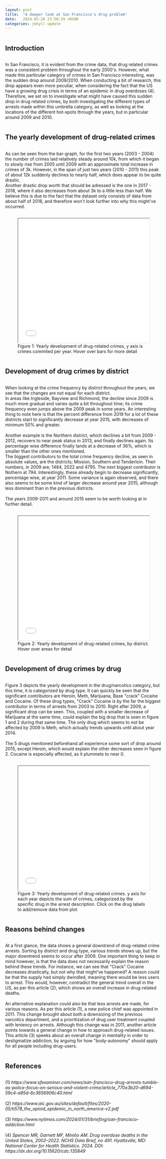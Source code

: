 ```yaml
---
layout: post
title:  "A deeper look at San Francisco's drug problem"
date:   2024-03-26 23:50:39 +0100
categories: jekyll update
---
```

<html>
<head>
    <style>
        .some-page-wrapper {
        }
        .row {
        display: flex;
        flex-direction: row;
        flex-wrap: wrap;
        width: 100%;
        }
        .column {
        display: flex;
        flex-direction: column;
        flex-basis: 100%;
        flex: 1;
        }
    </style>
</head>
<body>
<div class='some-page-wrapper'>
  <div class='row'>
    <div class='column'>
            <h2>Introduction</h2>
            <p>
                In San Francisco, it is evident from the crime data, that drug related crimes was a consistent problem throughout the early 2000's. However, what made this particular category of crimes in San Francisco interesting, was the sudden drop around 2009/2010. When conducting a bit of research, this drop appears even more peculiar, when considering the fact that the US have a growing drug crisis in terms of an epidemic in drug overdoses (4). 
                Therefore, we set on to investigate what might have caused this sudden drop in drug related crimes, by both investigating the different types of arrests made within this umbrella category, as well as looking at the locations of the different hot-spots through the years, but in particular around 2009 and 2010.
            </p>
            <h2>The yearly development of drug-related crimes</h2>
            <p>
                As can be seen from the bar-graph, for the first two years (2003 - 2004) the number of crimes laid relatively steady around 10k, from which it began to slowly rise from 2005 until 2009 with an approximate total increase in crimes of 3k. However, in the span of just two years (2010 - 2011) this peak of about 12k suddenly declines to nearly half, which does appear to be quite drastic. 
                <br>
                Another drastic drop worth that should be adressed is the one in 2017 - 2018, where it also decreases from about 3k to a little less than half. We believe this is due to the fact that the dataset only consists of data from about half of 2018, and therefore won't look further into why this might've occurred.
            </p>
            <figure>
                <iframe src="/intro-bar-chart.html" width="100%" height="400px"></iframe>
                <figcaption>Figure 1: Yearly development of drug-related crimes, y axis is crimes commited per year. Hover over bars for more detail  </figcaption>
            </figure>
            <h2>Development of drug crimes by district</h2>
            <p>
                When looking at the crime frequency by district throughout the years, we see that the changes are not equal for each district. <br>
                In areas like Ingleside, Bayview and Richmond, the decline since 2009 is much more gradual and varies quite a bit throughout time; its crime frequency even jumps above the 2009 peak in some years. An interesting thing to note here is that the percent difference from 2019 for a lot of these districts start to significantly decrease at year 2015, with decreases of minimum 50% and greater. 
                <br>
                <br>
                Another example is the Northern district, which declines a bit from 2009 - 2012, recovers to near peak status in 2013, and finally declines again. 
                Its percentage wise difference finally lands at a decrease of 36%, which is smaller than the other ones mentioned. <br>
                The biggest contributors to the total crime frequency decline, as seen in absolute values, are the districts; Mission, Southern and Tenderloin. Their numbers, in 2009 are; 1484, 2022 and 4795. The next biggest contributor is Nothern at 794.
                Interestingly, these already begin to decrease significantly, percentage wise, at year 2011. Some variance is again observed, and there also seems to be some kind of larger decrease around year 2015, although less dominant than in the previous districts. <br><br>
                The years 2009-2011 and around 2015 seem to be worth looking at in further detail.
            </p>
            <figure>
                <iframe src="/choropleth-map.html" width="100%" height="400px"></iframe>
                <figcaption>Figure 2: Yearly development of drug-related crimes, by district. Hover over areas for detail
                </figcaption>
            </figure>
      <h2>Development of drug crimes by drug</h2>
            <p>
                Figure 3 depicts the yearly development in the drug/narcotics category, but this time, it is categorized by drug type. It can quickly be seen that the significant contributors are Heroin, Meth, Marijuana, Base "crack" Cocaine and Cocaine. Of these drug types, "Crack" Cocaine is by the far the biggest contributor in terms of arrests from 2003 to 2010. Right after 2009, a significant drop can be seen. This, coupled with a smaller decrease of Marijuana at the same time, could explain the big drop that is seen in figure 1 and 2 during that same time.
                The only drug which seems to not be affected by 2009 is Meth, which actually trends upwards until about year 2014.<br> <br> 
                The 5 drugs mentioned beforehand all experience some sort of drop around 2015, except Heroin, which would explain the other decreases seen in figure 2. Cocaine is especially affected, as it plummets to near 0. 
            </p>
            <figure>
                <iframe src="/Bokeh_plot.html" width="100%" height="400px"></iframe>
                <figcaption>Figure 3: Yearly development of drug-related crimes. y axis for each year depicts the sum of crimes, categorized by the specific drug in the arrest description. Click on the drug labels to add/remove data from plot </figcaption>
            </figure>
            <h2>Reasons behind changes</h2>
            <p>
                At a first glance, the data shows a general downtrend of drug-related crime arrests. Sorting by district and drug type, various trends shows up, but the major downtrend seems to occur after 2009. One important thing to keep in mind however, is that the data does not necessarily explain the reason behind these trends. For instance, we can see that "Crack" Cocaine decreases drastically, but not why that might've happened? A reason could be that the supply had simply dwindled, meaning there would be less users to arrest. This would, however, contradict the general trend overall in the US, as per this article (2), which shows an overall increase in drug-related deaths. <br><br>
                An alternative explanation could also be that less arrests are made, for various reasons. As per this article (1), a new police chief was appointed in 2011. This change brought about both a downsizing of the previous narcotics department, and a prioritization of drug user treatment coupled with leniency on arrests. Although this change was in 2011, another article points towards a general change in how to approach drug-related issues. This article (3) speeks about an overall change in mentality in order to destigmatize addiction, by arguing for how "body-autonomy" should apply for all people including drug-users. 
            </p>
    </div>
  </div>
  <div class='row'>
    <div class='column'>
    <h2>References</h2>
    <p>
        (1) <cite> https://www.sfexaminer.com/news/san-francisco-drug-arrests-tumble-as-police-focus-on-serious-and-violent-crime/article_770e3b20-d694-59c4-a95d-6c3656906c40.html </cite>
        <br>
        <br>
        (2) <cite> https://www.aic.gov.au/sites/default/files/2020-05/ti578_the_opioid_epidemic_in_north_america-v2.pdf </cite>
        <br>
        <br>
        (3) <cite> https://www.nytimes.com/2024/01/31/briefing/san-francisco-addiction.html </cite>
        <br>
        <br>
        (4)
        <cite> Spencer MR, Garnett MF, Miniño AM. Drug overdose deaths in the United States, 2002–2022. NCHS Data Brief, no 491. Hyattsville, MD: National Center for Health Statistics. 2024. DOI: https://dx.doi.org/10.15620/cdc:135849 </cite>
    </p>
  </div>
</div>
</body>
</html>
